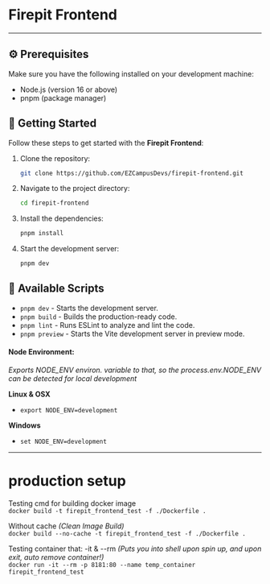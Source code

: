 # Firepit Frontend

---

## ⚙️ Prerequisites

Make sure you have the following installed on your development machine:

- Node.js (version 16 or above)
- pnpm (package manager)

## 🚀 Getting Started

Follow these steps to get started with the **Firepit Frontend**:

1. Clone the repository:

   ```bash
   git clone https://github.com/EZCampusDevs/firepit-frontend.git
   ```

2. Navigate to the project directory:

   ```bash
   cd firepit-frontend
   ```

3. Install the dependencies:

   ```bash
   pnpm install
   ```

4. Start the development server:

   ```bash
   pnpm dev
   ```

## 📜 Available Scripts

- `pnpm dev` - Starts the development server.
- `pnpm build` - Builds the production-ready code.
- `pnpm lint` - Runs ESLint to analyze and lint the code.
- `pnpm preview` - Starts the Vite development server in preview mode.

#### Node Environment:

*Exports NODE_ENV environ. variable to that, so the process.env.NODE_ENV can be detected for local development*

**Linux & OSX**
- `export NODE_ENV=development` 

**Windows**
- `set NODE_ENV=development`

---

# production setup

Testing cmd for building docker image <br/>
`docker build -t firepit_frontend_test -f ./Dockerfile .`

Without cache *(Clean Image Build)*  <br/>
`docker build --no-cache -t firepit_frontend_test -f ./Dockerfile .`

Testing container that: -it & --rm *(Puts you into shell upon spin up, and upon exit, auto remove container!)* <br/>
`docker run -it --rm -p 8181:80 --name temp_container firepit_frontend_test`

